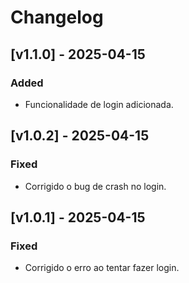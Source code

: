 # Changelog

## [v1.1.0] - 2025-04-15
### Added
- Funcionalidade de login adicionada.

## [v1.0.2] - 2025-04-15
### Fixed
- Corrigido o bug de crash no login.

## [v1.0.1] - 2025-04-15
### Fixed
- Corrigido o erro ao tentar fazer login.
